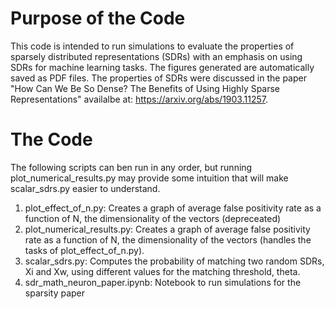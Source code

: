 # Purpose of the Code
This code is intended to run simulations to evaluate the properties of sparsely distributed representations (SDRs) with an emphasis on using SDRs for machine learning tasks. The figures generated are automatically saved as PDF files. The properties of SDRs were discussed in the paper "How Can We Be So Dense? The Benefits of Using Highly Sparse Representations" availalbe at: https://arxiv.org/abs/1903.11257.

# The Code
The following scripts can ben run in any order, but running plot_numerical_results.py may provide some intuition that will make scalar_sdrs.py easier to understand.

1. plot_effect_of_n.py: Creates a graph of average false positivity rate as a function of N, the dimensionality of the vectors (depreceated)
2. plot_numerical_results.py: Creates a graph of average false positivity rate as a function of N, the dimensionality of the vectors (handles the tasks of plot_effect_of_n.py).
3. scalar_sdrs.py: Computes the probability of matching two random SDRs, Xi and Xw, using different values for the matching threshold, theta. 
4. sdr_math_neuron_paper.ipynb: Notebook to run simulations for the sparsity paper